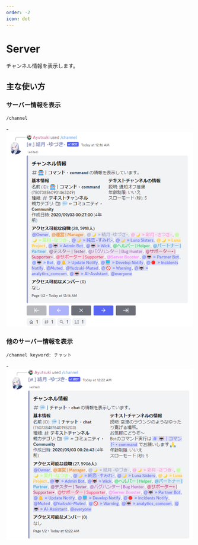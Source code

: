 ```yaml
---
order: -2
icon: dot
---
```


# Server
チャンネル情報を表示します。

## 主な使い方
### サーバー情報を表示

``` コマンドの実行例
/channel
```
-![応答例](default-response.png)

### 他のサーバー情報を表示

``` コマンドの実行例
/channel keyword: チャット
```

-![応答例](external-response.png)

